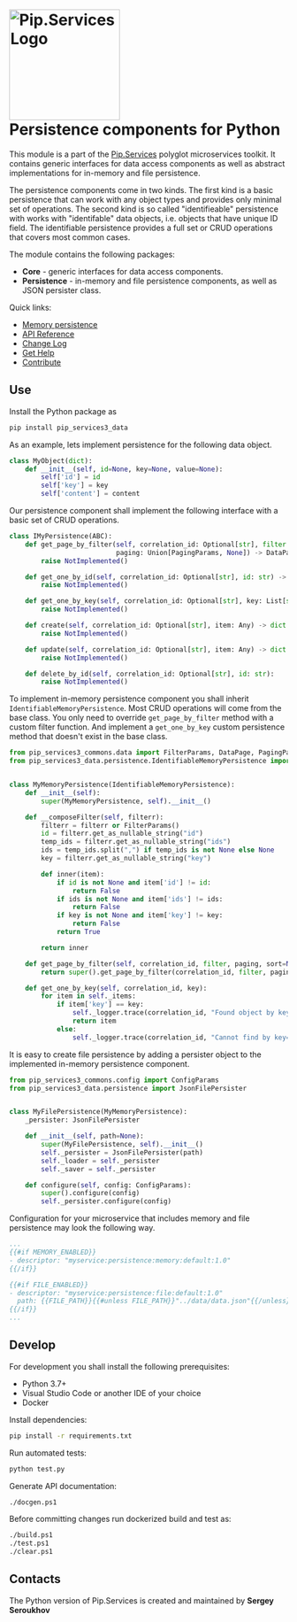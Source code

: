 # <img src="https://uploads-ssl.webflow.com/5ea5d3315186cf5ec60c3ee4/5edf1c94ce4c859f2b188094_logo.svg" alt="Pip.Services Logo" width="200"> <br/> Persistence components for Python

This module is a part of the [Pip.Services](http://pipservices.org) polyglot microservices toolkit. It contains generic interfaces for data access components as well as abstract implementations for in-memory and file persistence.

The persistence components come in two kinds. The first kind is a basic persistence that can work with any object types and provides only minimal set of operations. 
The second kind is so called "identifieable" persistence with works with "identifable" data objects, i.e. objects that have unique ID field. The identifiable persistence provides a full set or CRUD operations that covers most common cases.

The module contains the following packages:
- **Core** - generic interfaces for data access components. 
- **Persistence** - in-memory and file persistence components, as well as JSON persister class.

<a name="links"></a> Quick links:

* [Memory persistence](https://www.pipservices.org/recipies/memory-persistence)
* [API Reference](https://pip-services3-python.github.io/pip-services3-data-python/index.html)
* [Change Log](CHANGELOG.md)
* [Get Help](https://www.pipservices.org/community/help)
* [Contribute](https://www.pipservices.org/community/contribute)

## Use

Install the Python package as
```bash
pip install pip_services3_data
```

As an example, lets implement persistence for the following data object.

```python
class MyObject(dict):
    def __init__(self, id=None, key=None, value=None):
        self['id'] = id
        self['key'] = key
        self['content'] = content
```

Our persistence component shall implement the following interface with a basic set of CRUD operations.

```python
class IMyPersistence(ABC):
    def get_page_by_filter(self, correlation_id: Optional[str], filter: Any,
                           paging: Union[PagingParams, None]) -> DataPage:
        raise NotImplemented()

    def get_one_by_id(self, correlation_id: Optional[str], id: str) -> dict:
        raise NotImplemented()

    def get_one_by_key(self, correlation_id: Optional[str], key: List[str]) -> dict:
        raise NotImplemented()

    def create(self, correlation_id: Optional[str], item: Any) -> dict:
        raise NotImplemented()

    def update(self, correlation_id: Optional[str], item: Any) -> dict:
        raise NotImplemented()

    def delete_by_id(self, correlation_id: Optional[str], id: str):
        raise NotImplemented()

```

To implement in-memory persistence component you shall inherit `IdentifiableMemoryPersistence`. 
Most CRUD operations will come from the base class. You only need to override `get_page_by_filter` method with a custom filter function.
And implement a `get_one_by_key` custom persistence method that doesn't exist in the base class.

```python
from pip_services3_commons.data import FilterParams, DataPage, PagingParams
from pip_services3_data.persistence.IdentifiableMemoryPersistence import IdentifiableMemoryPersistence


class MyMemoryPersistence(IdentifiableMemoryPersistence):
    def __init__(self):
        super(MyMemoryPersistence, self).__init__()

    def __composeFilter(self, filterr):
        filterr = filterr or FilterParams()
        id = filterr.get_as_nullable_string("id")
        temp_ids = filterr.get_as_nullable_string("ids")
        ids = temp_ids.split(",") if temp_ids is not None else None
        key = filterr.get_as_nullable_string("key")

        def inner(item):
            if id is not None and item['id'] != id:
                return False
            if ids is not None and item['ids'] != ids:
                return False
            if key is not None and item['key'] != key:
                return False
            return True

        return inner

    def get_page_by_filter(self, correlation_id, filter, paging, sort=None, select=None):
        return super().get_page_by_filter(correlation_id, filter, paging, sort, select)

    def get_one_by_key(self, correlation_id, key):
        for item in self._items:
            if item['key'] == key:
                self._logger.trace(correlation_id, "Found object by key={}", key)
                return item
            else:
                self._logger.trace(correlation_id, "Cannot find by key={}", key)
```

It is easy to create file persistence by adding a persister object to the implemented in-memory persistence component.

```python
from pip_services3_commons.config import ConfigParams
from pip_services3_data.persistence import JsonFilePersister


class MyFilePersistence(MyMemoryPersistence):
    _persister: JsonFilePersister

    def __init__(self, path=None):
        super(MyFilePersistence, self).__init__()
        self._persister = JsonFilePersister(path)
        self._loader = self._persister
        self._saver = self._persister

    def configure(self, config: ConfigParams):
        super().configure(config)
        self._persister.configure(config)
```

Configuration for your microservice that includes memory and file persistence may look the following way.

```yaml
...
{{#if MEMORY_ENABLED}}
- descriptor: "myservice:persistence:memory:default:1.0"
{{/if}}

{{#if FILE_ENABLED}}
- descriptor: "myservice:persistence:file:default:1.0"
  path: {{FILE_PATH}}{{#unless FILE_PATH}}"../data/data.json"{{/unless}}
{{/if}}
...
```

## Develop

For development you shall install the following prerequisites:
* Python 3.7+
* Visual Studio Code or another IDE of your choice
* Docker

Install dependencies:
```bash
pip install -r requirements.txt
```

Run automated tests:
```bash
python test.py
```

Generate API documentation:
```bash
./docgen.ps1
```

Before committing changes run dockerized build and test as:
```bash
./build.ps1
./test.ps1
./clear.ps1
```

## Contacts

The Python version of Pip.Services is created and maintained by **Sergey Seroukhov**